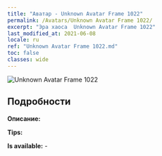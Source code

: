 ```yaml
---
title: "Аватар - Unknown Avatar Frame 1022"
permalink: /Avatars/Unknown Avatar Frame 1022/
excerpt: "Эра хаоса  Unknown Avatar Frame 1022"
last_modified_at: 2021-06-08
locale: ru
ref: "Unknown Avatar Frame 1022.md"
toc: false
classes: wide
---
```

 ![Unknown Avatar Frame 1022](/images/a/avatarFrame_22.png)

## Подробности

 **Описание:**  

 **Tips:**  

 **Is available:**  - 

